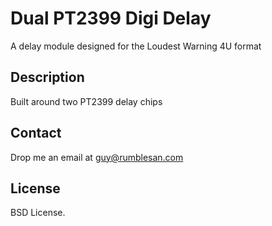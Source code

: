 # Dual PT2399 Digi Delay

A delay module designed for the Loudest Warning 4U format


## Description

Built around two PT2399 delay chips


## Contact

Drop me an email at guy@rumblesan.com


## License

BSD License.

